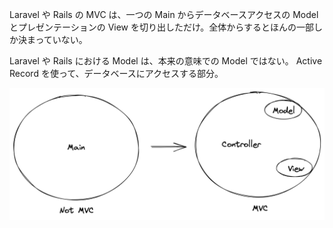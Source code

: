 Laravel や Rails の MVC は、一つの Main からデータベースアクセスの Model とプレゼンテーションの View を切り出しただけ。全体からするとほんの一部しか決まっていない。

Laravel や Rails における Model は、本来の意味での Model ではない。
Active Record を使って、データベースにアクセスする部分。

![MVC or Not MVC](./mvc-framework.png)
